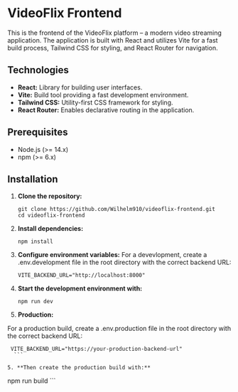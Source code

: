 # VideoFlix Frontend

This is the frontend of the VideoFlix platform – a modern video streaming application. The application is built with React and utilizes Vite for a fast build process, Tailwind CSS for styling, and React Router for navigation.

## Technologies

- **React:** Library for building user interfaces.
- **Vite:** Build tool providing a fast development environment.
- **Tailwind CSS:** Utility-first CSS framework for styling.
- **React Router:** Enables declarative routing in the application.

## Prerequisites

- Node.js (>= 14.x)
- npm (>= 6.x)

## Installation

1. **Clone the repository:**

   ```
   git clone https://github.com/Wilhelm910/videoflix-frontend.git
   cd videoflix-frontend
   ```

2. **Install dependencies:**
   ```
   npm install
   ```


3. **Configure environment variables:**
For a devevlopment, create a .env.development file in the root directory with the correct backend URL:
    ```
   VITE_BACKEND_URL="http://localhost:8000"
    ```


4. **Start the development environment with:**
   ```
   npm run dev
    ```

5. **Production:**

For a production build, create a .env.production file in the root directory with the correct backend URL:
  ```
   VITE_BACKEND_URL="https://your-production-backend-url"
    ```

5. **Then create the production build with:**
   ```
   npm run build
    ```

